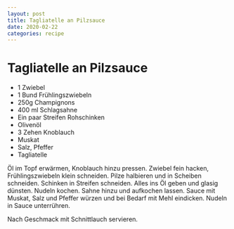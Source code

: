 ```yaml
---
layout: post
title: Tagliatelle an Pilzsauce
date: 2020-02-22
categories: recipe
---
```

# ﻿Tagliatelle an Pilzsauce

- 1 Zwiebel
- 1 Bund Frühlingszwiebeln
- 250g Champignons
- 400 ml Schlagsahne
- Ein paar Streifen Rohschinken
- Olivenöl
- 3 Zehen Knoblauch
- Muskat
- Salz, Pfeffer
- Tagliatelle

Öl im Topf erwärmen, Knoblauch hinzu pressen.
Zwiebel fein hacken, Frühlingszwiebeln klein schneiden.
Pilze halbieren und in Scheiben schneiden.
Schinken in Streifen schneiden.
Alles ins Öl geben und glasig dünsten.
Nudeln kochen.
Sahne hinzu und aufkochen lassen.
Sauce mit Muskat, Salz und Pfeffer würzen und bei Bedarf mit Mehl eindicken.
Nudeln in Sauce unterrühren.

Nach Geschmack mit Schnittlauch servieren.